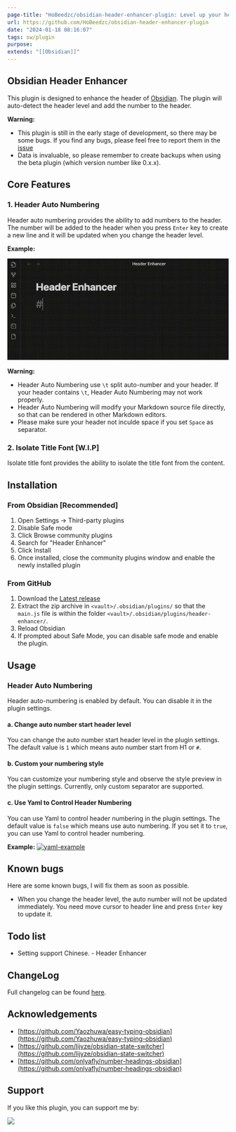 ```yaml
---
page-title: "HoBeedzc/obsidian-header-enhancer-plugin: Level up your headers, customize your notes. Header Enhancer makes your notes header better and more useful."
url: https://github.com/HoBeedzc/obsidian-header-enhancer-plugin
date: "2024-01-18 08:16:07"
tags: sw/plugin
purpose:
extends: "[[Obsidian]]"
---
```


## Obsidian Header Enhancer

This plugin is designed to enhance the header of [Obsidian](https://obsidian.md/). The plugin will auto-detect the header level and add the number to the header.

**Warning:**

-   This plugin is still in the early stage of development, so there may be some bugs. If you find any bugs, please feel free to report them in the [issue](https://github.com/HoBeedzc/obsidian-header-enhancer-plugin/issues)
-   Data is invaluable, so please remember to create backups when using the beta plugin (which version number like 0.x.x).

## Core Features

### 1\. Header Auto Numbering

Header auto numbering provides the ability to add numbers to the header. The number will be added to the header when you press `Enter` key to create a new line and it will be updated when you change the header level.

**Example:**

[![header-auto-numbering-example](https://github.com/HoBeedzc/obsidian-header-enhancer-plugin/raw/main/doc/img/header-auto-numbering-example.gif)](https://github.com/HoBeedzc/obsidian-header-enhancer-plugin/blob/main/doc/img/header-auto-numbering-example.gif)

**Warning:**

-   Header Auto Numbering use `\t` split auto-number and your header. If your header contains `\t`, Header Auto Numbering may not work properly.
-   Header Auto Numbering will modify your Markdown source file directly, so that can be rendered in other Markdown editors.
-   Please make sure your header not inculde space if you set `Space` as separator.

### 2\. Isolate Title Font \[W.I.P\]

Isolate title font provides the ability to isolate the title font from the content.

## Installation

### From Obsidian \[Recommended\]

1.  Open Settings -> Third-party plugins
2.  Disable Safe mode
3.  Click Browse community plugins
4.  Search for "Header Enhancer"
5.  Click Install
6.  Once installed, close the community plugins window and enable the newly installed plugin

### From GitHub

1.  Download the [Latest release](https://github.com/HoBeedzc/obsidian-header-enhancer-plugin/releases/latest)
2.  Extract the zip archive in `<vault>/.obsidian/plugins/` so that the `main.js` file is within the folder `<vault>/.obsidian/plugins/header-enhancer/`.
3.  Reload Obsidian
4.  If prompted about Safe Mode, you can disable safe mode and enable the plugin.

## Usage

### Header Auto Numbering

Header auto-numbering is enabled by default. You can disable it in the plugin settings.

#### a. Change auto number start header level

You can change the auto number start header level in the plugin settings. The default value is `1` which means auto number start from H1 or `#`.

#### b. Custom your numbering style

You can customize your numbering style and observe the style preview in the plugin settings. Currently, only custom separator are supported.

#### c. Use Yaml to Control Header Numbering

You can use Yaml to control header numbering in the plugin settings. The default value is `false` which means use auto numbering. If you set it to `true`, you can use Yaml to control header numbering.

**Example:** [![yaml-example](https://github.com/HoBeedzc/obsidian-header-enhancer-plugin/raw/main/doc/img/yaml-example.gif)](https://github.com/HoBeedzc/obsidian-header-enhancer-plugin/blob/main/doc/img/yaml-example.gif)[](https://github.com/HoBeedzc/obsidian-header-enhancer-plugin/blob/main/doc/img/yaml-example.gif)

## Known bugs

Here are some known bugs, I will fix them as soon as possible.

-   When you change the header level, the auto number will not be updated immediately. You need move cursor to header line and press `Enter` key to update it.

## Todo list

-   Setting support Chinese. - Header Enhancer

## ChangeLog

Full changelog can be found [here](https://github.com/HoBeedzc/obsidian-header-enhancer-plugin/blob/main/doc/changelog.md).

## Acknowledgements

-   [https://github.com/Yaozhuwa/easy-typing-obsidian](https://github.com/Yaozhuwa/easy-typing-obsidian)
-   [https://github.com/lijyze/obsidian-state-switcher](https://github.com/lijyze/obsidian-state-switcher)
-   [https://github.com/onlyafly/number-headings-obsidian](https://github.com/onlyafly/number-headings-obsidian)

## Support

If you like this plugin, you can support me by:

[![](https://camo.githubusercontent.com/b18df8e71ef6bb985ccad26f5bd5c85b49bc44866b45b66957b2b9e4b3487db8/68747470733a2f2f696d672e6275796d6561636f666665652e636f6d2f627574746f6e2d6170692f3f746578743d427579206d65206120636f6666656526656d6f6a693d26736c75673d686f62656526627574746f6e5f636f6c6f75723d46464444303026666f6e745f636f6c6f75723d30303030303026666f6e745f66616d696c793d436f6f6b6965266f75746c696e655f636f6c6f75723d30303030303026636f666665655f636f6c6f75723d666666666666)](https://bmc.link/hobee)